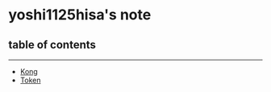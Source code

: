 # yoshi1125hisa's note

##  table of contents

---

- [Kong](https://www.yoshi1125hisa.com/note/kong)
- [Token](https://www.yoshi1125hisa.com/note/token)
